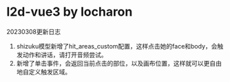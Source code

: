 # l2d-vue3 by locharon
20230308更新日志
1. shizuku模型新增了hit_areas_custom配置，这样点击她的face和body，会触发动作和讲话，请打开音频尝试。
2. 新增了单击事件，会返回当前点击的部位，以及画布位置，这样就可以更自由地自定义触发区域。
